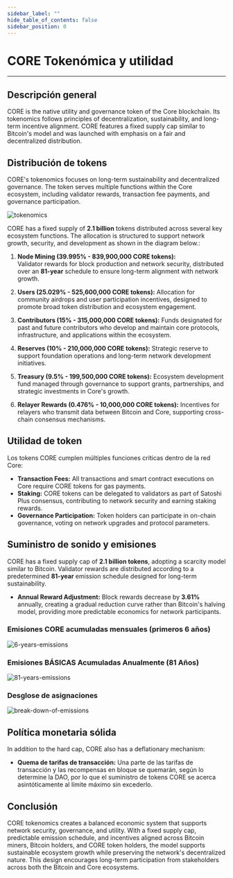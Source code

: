 ```yaml
---
sidebar_label: ""
hide_table_of_contents: false
sidebar_position: 0
---
```


# CORE Tokenómica y utilidad

---

## Descripción general

CORE is the native utility and governance token of the Core blockchain. Its tokenomics follows principles of decentralization, sustainability, and long-term incentive alignment. CORE features a fixed supply cap similar to Bitcoin's model and was launched with emphasis on a fair and decentralized distribution.

## Distribución de tokens

CORE's tokenomics focuses on long-term sustainability and decentralized governance. The token serves multiple functions within the Core ecosystem, including validator rewards, transaction fee payments, and governance participation.

![tokenomics](../../../../static/img/tokenomics/CORE_Tokenomics.png)

CORE has a fixed supply of **2.1 billion** tokens distributed across several key ecosystem functions. The allocation is structured to support network growth, security, and development as shown in the diagram below.:

1. **Node Mining (39.995% - 839,900,000 CORE tokens):**\
  Validator rewards for block production and network security, distributed over an **81-year** schedule to ensure long-term alignment with network growth.

2. **Users (25.029% - 525,600,000 CORE tokens):** Allocation for community airdrops and user participation incentives, designed to promote broad token distribution and ecosystem engagement.

3. **Contributors (15% - 315,000,000 CORE tokens):** Funds designated for past and future contributors who develop and maintain core protocols, infrastructure, and applications within the ecosystem.

4. **Reserves (10% - 210,000,000 CORE tokens):** Strategic reserve to support foundation operations and long-term network development initiatives.

5. **Treasury (9.5% - 199,500,000 CORE tokens):** Ecosystem development fund managed through governance to support grants, partnerships, and strategic investments in Core's growth.

6. **Relayer Rewards (0.476% - 10,000,000 CORE tokens):** Incentives for relayers who transmit data between Bitcoin and Core, supporting cross-chain consensus mechanisms.

## Utilidad de token

Los tokens CORE cumplen múltiples funciones críticas dentro de la red Core:

- **Transaction Fees:** All transactions and smart contract executions on Core require CORE tokens for gas payments.
- **Staking:** CORE tokens can be delegated to validators as part of Satoshi Plus consensus, contributing to network security and earning staking rewards.
- **Governance Participation:** Token holders can participate in on-chain governance, voting on network upgrades and protocol parameters.

## Suministro de sonido y emisiones

CORE has a fixed supply cap of **2.1 billion tokens**, adopting a scarcity model similar to Bitcoin. Validator rewards are distributed according to a predetermined **81-year** emission schedule designed for long-term sustainability.

- **Annual Reward Adjustment:** Block rewards decrease by **3.61%** annually, creating a gradual reduction curve rather than Bitcoin's halving model, providing more predictable economics for network participants.

### Emisiones CORE acumuladas mensuales (primeros 6 años)

![6-years-emissions](../../../../static/img/tokenomics/Cumulative_CORE_Emissions_Monthly.png)

### Emisiones BÁSICAS Acumuladas Anualmente (81 Años)

![81-years-emissions](../../../../static/img/tokenomics/Cumulative_CORE_Emissions_Yearly.png)

### Desglose de asignaciones

![break-down-of-emissions](../../../../static/img/tokenomics/Breakdown_of_Allocations.png)

## Política monetaria sólida

In addition to the hard cap, CORE also has a deflationary mechanism:

- **Quema de tarifas de transacción:** Una parte de las tarifas de transacción y las recompensas en bloque se quemarán, según lo determine la DAO, por lo que el suministro de tokens CORE se acerca asintóticamente al límite máximo sin excederlo.

## Conclusión

CORE tokenomics creates a balanced economic system that supports network security, governance, and utility. With a fixed supply cap, predictable emission schedule, and incentives aligned across Bitcoin miners, Bitcoin holders, and CORE token holders, the model supports sustainable ecosystem growth while preserving the network's decentralized nature. This design encourages long-term participation from stakeholders across both the Bitcoin and Core ecosystems.